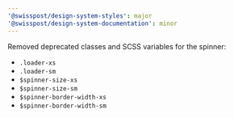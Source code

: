 ```yaml
---
'@swisspost/design-system-styles': major
'@swisspost/design-system-documentation': minor
---
```


Removed deprecated classes and SCSS variables for the spinner:

- `.loader-xs`
- `.loader-sm`
- `$spinner-size-xs`
- `$spinner-size-sm`
- `$spinner-border-width-xs`
- `$spinner-border-width-sm`
